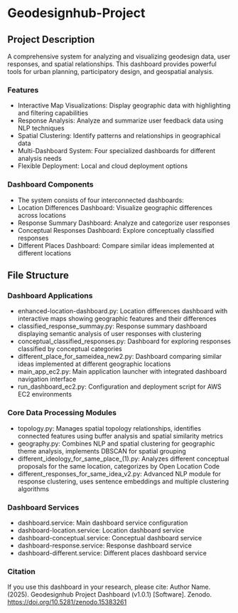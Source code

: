# Geodesignhub-Project

## Project Description
A comprehensive system for analyzing and visualizing geodesign data, user responses, and spatial relationships. This dashboard provides powerful tools for urban planning, participatory design, and geospatial analysis.

### Features
- Interactive Map Visualizations: Display geographic data with highlighting and filtering capabilities
- Response Analysis: Analyze and summarize user feedback data using NLP techniques
- Spatial Clustering: Identify patterns and relationships in geographical data
- Multi-Dashboard System: Four specialized dashboards for different analysis needs
- Flexible Deployment: Local and cloud deployment options

### Dashboard Components
- The system consists of four interconnected dashboards:
- Location Differences Dashboard: Visualize geographic differences across locations
- Response Summary Dashboard: Analyze and categorize user responses
- Conceptual Responses Dashboard: Explore conceptually classified responses
- Different Places Dashboard: Compare similar ideas implemented at different locations

## File Structure
### Dashboard Applications
- enhanced-location-dashboard.py: Location differences dashboard with interactive maps showing geographic features and their differences
- classified_response_summay.py: Response summary dashboard displaying semantic analysis of user responses with clustering
- conceptual_classified_responses.py: Dashboard for exploring responses classified by conceptual categories
- different_place_for_sameidea_new2.py: Dashboard comparing similar ideas implemented at different geographic locations
- main_app_ec2.py: Main application launcher with integrated dashboard navigation interface
- run_dashboard_ec2.py: Configuration and deployment script for AWS EC2 environments

### Core Data Processing Modules
- topology.py: Manages spatial topology relationships, identifies connected features using buffer analysis and spatial similarity metrics
- geography.py: Combines NLP and spatial clustering for geographic theme analysis, implements DBSCAN for spatial grouping
- different_ideology_for_same_place_(1).py: Analyzes different conceptual proposals for the same location, categorizes by Open Location Code
- different_responses_for_same_idea_v2.py: Advanced NLP module for response clustering, uses sentence embeddings and multiple clustering algorithms

### Dashboard Services
- dashboard.service: Main dashboard service configuration
- dashboard-location.service: Location dashboard service
- dashboard-conceptual.service: Conceptual dashboard service
- dashboard-response.service: Response dashboard service
- dashboard-different.service: Different places dashboard service

### Citation
If you use this dashboard in your research, please cite:
Author Name. (2025). Geodesignhub Project Dashboard (v1.0.1) [Software]. Zenodo. https://doi.org/10.5281/zenodo.15383261
